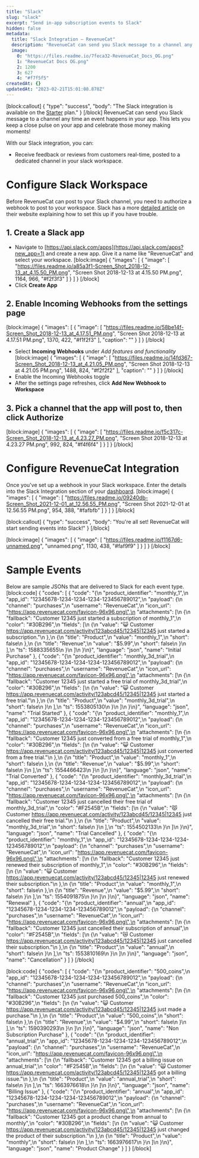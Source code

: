 ```yaml
---
title: "Slack"
slug: "slack"
excerpt: "Send in-app subscription events to Slack"
hidden: false
metadata: 
  title: "Slack Integration – RevenueCat"
  description: "RevenueCat can send you Slack message to a channel any time an event happens in your app. This lets you keep a close pulse on your app and celebrate those money making moments!"
  image: 
    0: "https://files.readme.io/7feca32-RevenueCat_Docs_OG.png"
    1: "RevenueCat Docs OG.png"
    2: 1200
    3: 627
    4: "#f7f5f5"
createdAt: {}
updatedAt: "2023-02-21T15:01:08.878Z"
---
```

[block:callout]
{
  "type": "success",
  "body": "The Slack integration is available on the [Starter](https://www.revenuecat.com/pricing) plan."
}
[/block]
RevenueCat can send you Slack message to a channel any time an event happens in your app. This lets you keep a close pulse on your app and celebrate those money making moments!

With our Slack integration, you can:
- Receive feedback or reviews from customers real-time, posted to a dedicated channel in your slack workspace.

# Configure Slack Workspace

Before RevenueCat can post to your Slack channel, you need to authorize a webhook to post to your workspace. Slack has a more [detailed article](https://get.slack.help/hc/en-us/articles/115005265063-Incoming-WebHooks-for-Slack) on their website explaining how to set this up if you have trouble.

## 1. Create a **Slack app**
* Navigate to [https://api.slack.com/apps](https://api.slack.com/apps?new_app=1) and create a new app. Give it a name like "RevenueCat" and select your workspace.
[block:image]
{
  "images": [
    {
      "image": [
        "https://files.readme.io/a85a3f1-Screen_Shot_2018-12-13_at_4.15.50_PM.png",
        "Screen Shot 2018-12-13 at 4.15.50 PM.png",
        1164,
        966,
        "#f2f3f3"
      ]
    }
  ]
}
[/block]
* Click **Create App**

## 2. Enable **Incoming Webhooks** from the settings page
[block:image]
{
  "images": [
    {
      "image": [
        "https://files.readme.io/58be14f-Screen_Shot_2018-12-13_at_4.17.51_PM.png",
        "Screen Shot 2018-12-13 at 4.17.51 PM.png",
        1370,
        422,
        "#f1f2f3"
      ],
      "caption": ""
    }
  ]
}
[/block]
* Select **Incoming Webhooks** under *Add features and functionality*
[block:image]
{
  "images": [
    {
      "image": [
        "https://files.readme.io/14fd367-Screen_Shot_2018-12-13_at_4.21.05_PM.png",
        "Screen Shot 2018-12-13 at 4.21.05 PM.png",
        1488,
        824,
        "#f2f2f2"
      ],
      "caption": ""
    }
  ]
}
[/block]
* Enable the Incoming Webhooks toggle
* After the settings page refreshes, click **Add New Webhook to Workspace**

## 3. Pick a channel that the app will post to, then click **Authorize**

[block:image]
{
  "images": [
    {
      "image": [
        "https://files.readme.io/f5c317c-Screen_Shot_2018-12-13_at_4.23.27_PM.png",
        "Screen Shot 2018-12-13 at 4.23.27 PM.png",
        992,
        824,
        "#f4f6f4"
      ]
    }
  ]
}
[/block]
# Configure RevenueCat Integration

Once you've set up a webhook in your Slack workspace. Enter the details into the Slack Integration section of your [dashboard](https://app.revenuecat.com).
[block:image]
{
  "images": [
    {
      "image": [
        "https://files.readme.io/09240db-Screen_Shot_2021-12-01_at_12.56.55_PM.png",
        "Screen Shot 2021-12-01 at 12.56.55 PM.png",
        954,
        388,
        "#fafbfb"
      ]
    }
  ]
}
[/block]

[block:callout]
{
  "type": "success",
  "body": "You're all set! RevenueCat will start sending events into Slack!"
}
[/block]

[block:image]
{
  "images": [
    {
      "image": [
        "https://files.readme.io/f1167d6-unnamed.png",
        "unnamed.png",
        1130,
        438,
        "#faf9f9"
      ]
    }
  ]
}
[/block]
# Sample Events

Below are sample JSONs that are delivered to Slack for each event type.
[block:code]
{
  "codes": [
    {
      "code": "{\n    \"product_identifier\": \"monthly_1\",\n    \"app_id\": \"12345678-1234-1234-1234-123456789012\",\n    \"payload\": {\n        \"channel\": \"purchases\",\n        \"username\": \"RevenueCat\",\n        \"icon_url\": \"https://app.revenuecat.com/favicon-96x96.png\",\n        \"attachments\": [\n            {\n                \"fallback\": \"Customer 12345 just started a subscription of monthly_1\",\n                \"color\": \"#30B296\",\n                \"fields\": [\n                    {\n                        \"value\": \":smiley_cat: Customer <https://app.revenuecat.com/activity/123abcd45/12345|12345> just started a subscription.\"\n                    },\n                    {\n                        \"title\": \"Product\",\n                        \"value\": \"monthly_1\",\n                        \"short\": false\n                    },\n                    {\n                        \"title\": \"Revenue\",\n                        \"value\": \"$5.99\",\n                        \"short\": false\n                    }\n                ],\n                \"ts\": 1588335655\n            }\n        ]\n    }\n}",
      "language": "json",
      "name": "Initial Purchase"
    },
    {
      "code": "{\n    \"product_identifier\": \"monthly_3d_trial\",\n    \"app_id\": \"12345678-1234-1234-1234-123456789012\",\n    \"payload\": {\n        \"channel\": \"purchases\",\n        \"username\": \"RevenueCat\",\n        \"icon_url\": \"https://app.revenuecat.com/favicon-96x96.png\",\n        \"attachments\": [\n            {\n                \"fallback\": \"Customer 12345 just started a free trial of monthly_3d_trial\",\n                \"color\": \"#30B296\",\n                \"fields\": [\n                    {\n                        \"value\": \":smiley_cat: Customer <https://app.revenuecat.com/activity/123abcd45/12345|12345> just started a free trial.\"\n                    },\n                    {\n                        \"title\": \"Product\",\n                        \"value\": \"monthly_3d_trial\",\n                        \"short\": false\n                    }\n                ],\n                \"ts\": 1553805130\n            }\n        ]\n    }\n}",
      "language": "json",
      "name": "Trial Started"
    },
    {
      "code": "{\n    \"product_identifier\": \"monthly_1\",\n    \"app_id\": \"12345678-1234-1234-1234-123456789012\",\n    \"payload\": {\n        \"channel\": \"purchases\",\n        \"username\": \"RevenueCat\",\n        \"icon_url\": \"https://app.revenuecat.com/favicon-96x96.png\",\n        \"attachments\": [\n            {\n                \"fallback\": \"Customer 12345 just converted from a free trial of monthly_1\",\n                \"color\": \"#30B296\",\n                \"fields\": [\n                    {\n                        \"value\": \":smiley_cat: Customer <https://app.revenuecat.com/activity/123abcd45/12345|12345> just converted from a free trial.\"\n                    },\n                    {\n                        \"title\": \"Product\",\n                        \"value\": \"monthly_1\",\n                        \"short\": false\n                    },\n                    {\n                        \"title\": \"Revenue\",\n                        \"value\": \"$5.99\",\n                        \"short\": false\n                    }\n                ],\n                \"ts\": 1554466423\n            }\n        ]\n    }\n}",
      "language": "json",
      "name": "Trial Converted"
    },
    {
      "code": "{\n    \"product_identifier\": \"monthly_3d_trial\",\n    \"app_id\": \"12345678-1234-1234-1234-123456789012\",\n    \"payload\": {\n        \"channel\": \"purchases\",\n        \"username\": \"RevenueCat\",\n        \"icon_url\": \"https://app.revenuecat.com/favicon-96x96.png\",\n        \"attachments\": [\n            {\n                \"fallback\": \"Customer 12345 just cancelled their free trial of monthly_3d_trial\",\n                \"color\": \"#F2545B\",\n                \"fields\": [\n                    {\n                        \"value\": \":pouting_cat: Customer <https://app.revenuecat.com/activity/123abcd45/12345|12345> just cancelled their free trial.\"\n                    },\n                    {\n                        \"title\": \"Product\",\n                        \"value\": \"monthly_3d_trial\",\n                        \"short\": false\n                    }\n                ],\n                \"ts\": 1554502133\n            }\n        ]\n    }\n}",
      "language": "json",
      "name": "Trial Cancelled"
    },
    {
      "code": "{\n    \"product_identifier\": \"monthly_1\",\n    \"app_id\": \"12345678-1234-1234-1234-123456789012\",\n    \"payload\": {\n        \"channel\": \"purchases\",\n        \"username\": \"RevenueCat\",\n        \"icon_url\": \"https://app.revenuecat.com/favicon-96x96.png\",\n        \"attachments\": [\n            {\n                \"fallback\": \"Customer 12345 just renewed their subscription of monthly_1\",\n                \"color\": \"#30B296\",\n                \"fields\": [\n                    {\n                        \"value\": \":smiley_cat: Customer <https://app.revenuecat.com/activity/123abcd45/12345|12345> just renewed their subscription.\"\n                    },\n                    {\n                        \"title\": \"Product\",\n                        \"value\": \"monthly_1\",\n                        \"short\": false\n                    },\n                    {\n                        \"title\": \"Revenue\",\n                        \"value\": \"$5.99\",\n                        \"short\": false\n                    }\n                ],\n                \"ts\": 1554091875\n            }\n        ]\n    }\n}",
      "language": "json",
      "name": "Renewal"
    },
    {
      "code": "{\n    \"product_identifier\": \"annual\",\n    \"app_id\": \"12345678-1234-1234-1234-123456789012\",\n    \"payload\": {\n        \"channel\": \"purchases\",\n        \"username\": \"RevenueCat\",\n        \"icon_url\": \"https://app.revenuecat.com/favicon-96x96.png\",\n        \"attachments\": [\n            {\n                \"fallback\": \"Customer 12345 just cancelled their subscription of annual\",\n                \"color\": \"#F2545B\",\n                \"fields\": [\n                    {\n                        \"value\": \":crying_cat_face: Customer <https://app.revenuecat.com/activity/123abcd45/12345|12345> just cancelled their subscription.\"\n                    },\n                    {\n                        \"title\": \"Product\",\n                        \"value\": \"annual\",\n                        \"short\": false\n                    }\n                ],\n                \"ts\": 1553810169\n            }\n        ]\n    }\n}",
      "language": "json",
      "name": "Cancellation"
    }
  ]
}
[/block]

[block:code]
{
  "codes": [
    {
      "code": "{\n    \"product_identifier\": \"500_coins\",\n    \"app_id\": \"12345678-1234-1234-1234-123456789012\",\n    \"payload\": {\n        \"channel\": \"purchases\",\n        \"username\": \"RevenueCat\",\n        \"icon_url\": \"https://app.revenuecat.com/favicon-96x96.png\",\n        \"attachments\": [\n            {\n                \"fallback\": \"Customer 12345 just purchased 500_coins\",\n                \"color\": \"#30B296\",\n                \"fields\": [\n                    {\n                        \"value\": \":smiley_cat: Customer <https://app.revenuecat.com/activity/123abcd45/12345|12345> just made a purchase.\"\n                    },\n                    {\n                        \"title\": \"Product\",\n                        \"value\": \"500_coins\",\n                        \"short\": false\n                    },\n                    {\n                        \"title\": \"Revenue\",\n                        \"value\": \"$4.99\",\n                        \"short\": false\n                    }\n                ],\n                \"ts\": 1590390293\n            }\n        ]\n    }\n}",
      "language": "json",
      "name": "Non Subscription Purchase"
    },
    {
      "code": "{\n    \"product_identifier\": \"annual_trial\",\n    \"app_id\": \"12345678-1234-1234-1234-123456789012\",\n    \"payload\": {\n        \"channel\": \"purchases\",\n        \"username\": \"RevenueCat\",\n        \"icon_url\": \"https://app.revenuecat.com/favicon-96x96.png\",\n        \"attachments\": [\n            {\n                \"fallback\": \"Customer 12345 got a billing issue on annual_trial\",\n                \"color\": \"#F2545B\",\n                \"fields\": [\n                    {\n                        \"value\": \":scream_cat: Customer <https://app.revenuecat.com/activity/123abcd45/12345|12345> got a billing issue.\"\n                    },\n                    {\n                        \"title\": \"Product\",\n                        \"value\": \"annual_trial\",\n                        \"short\": false\n                    }\n                ],\n                \"ts\": 1663976618\n            }\n        ]\n    }\n}",
      "language": "json",
      "name": "Billing Issue"
    },
    {
      "code": "{\n    \"product_identifier\": \"annual\",\n    \"app_id\": \"12345678-1234-1234-1234-123456789012\",\n    \"payload\": {\n        \"channel\": \"purchases\",\n        \"username\": \"RevenueCat\",\n        \"icon_url\": \"https://app.revenuecat.com/favicon-96x96.png\",\n        \"attachments\": [\n            {\n                \"fallback\": \"Customer 12345 got a product change from annual to monthly\",\n                \"color\": \"#30B296\",\n                \"fields\": [\n                    {\n                        \"value\": \":smiley_cat: Customer <https://app.revenuecat.com/activity/123abcd45/12345|12345> just changed the product of their subscription.\"\n                    },\n                    {\n                        \"title\": \"Product\",\n                        \"value\": \"monthly\",\n                        \"short\": false\n                    }\n                ],\n                \"ts\": 1663976617\n            }\n        ]\n    }\n}",
      "language": "json",
      "name": "Product Change"
    }
  ]
}
[/block]